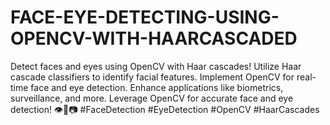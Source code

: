 # FACE-EYE-DETECTING-USING-OPENCV-WITH-HAARCASCADED
Detect faces and eyes using OpenCV with Haar cascades! Utilize Haar cascade classifiers to identify facial features. Implement OpenCV for real-time face and eye detection. Enhance applications like biometrics, surveillance, and more. Leverage OpenCV for accurate face and eye detection! 👁️👤📷 #FaceDetection #EyeDetection #OpenCV #HaarCascades
